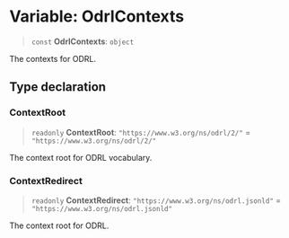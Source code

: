 # Variable: OdrlContexts

> `const` **OdrlContexts**: `object`

The contexts for ODRL.

## Type declaration

### ContextRoot

> `readonly` **ContextRoot**: `"https://www.w3.org/ns/odrl/2/"` = `"https://www.w3.org/ns/odrl/2/"`

The context root for ODRL vocabulary.

### ContextRedirect

> `readonly` **ContextRedirect**: `"https://www.w3.org/ns/odrl.jsonld"` = `"https://www.w3.org/ns/odrl.jsonld"`

The context root for ODRL.
